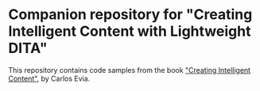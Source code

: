 # Companion repository for "Creating Intelligent Content with Lightweight DITA"

This repository contains code samples from the book ["Creating Intelligent Content"](https://www.routledge.com/Creating-Intelligent-Content-with-Lightweight-DITA/Evia/p/book/9780815393825), by Carlos Evia.
